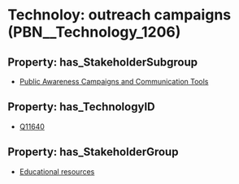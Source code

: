 # Technoloy: __outreach campaigns__ (PBN__Technology_1206)

## Property: has_StakeholderSubgroup

* [Public Awareness Campaigns and Communication Tools](PBN__TechSubgroup_49)

## Property: has_TechnologyID

* [Q11640](Q11640)

## Property: has_StakeholderGroup

* [Educational resources](PBN__TechGroup_11)

